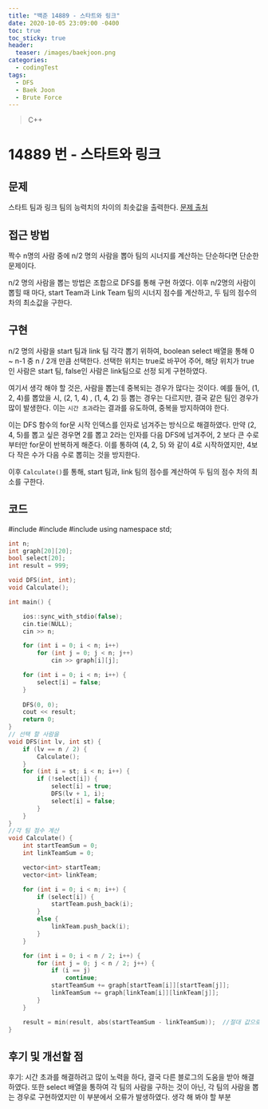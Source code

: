 ```yaml
---
title: "백준 14889 - 스타트와 링크"
date: 2020-10-05 23:09:00 -0400
toc: true
toc_sticky: true
header:
  teaser: /images/baekjoon.png
categories: 
  - codingTest
tags:
  - DFS
  - Baek Joon
  - Brute Force
---
```


> C++ 

14889 번 - 스타트와 링크
=============
 
## 문제
 스타트 팀과 링크 팀의 능력치의 차이의 최솟값을 출력한다.
[문제 출처](https://www.acmicpc.net/problem/14889)

## 접근 방법 
짝수 n명의 사람 중에 n/2 명의 사람을 뽑아 팀의 시너지를 계산하는 단순하다면 단순한 문제이다.

n/2 명의 사람을 뽑는 방법은 조합으로 DFS를 통해 구현 하였다.
이후 n/2명의 사람이 뽑힐 때 마다, start Team과 Link Team 팀의 시너지 점수를 계산하고, 두 팀의 점수의 차의 최소값을 구한다.

## 구현
n/2 명의 사람을 start 팀과 link 팀 각각 뽑기 위하여, boolean select 배열을 통해 0 ~ n-1 중 n / 2개 만큼 선택한다.
선택한 위치는 true로 바꾸어 주어, 해당 위치가 true인 사람은 start 팀, false인 사람은 link팀으로 선정 되게 구현하였다.

여기서 생각 해야 할 것은, 사람을 뽑는데 중복되는 경우가 많다는 것이다.
예를 들어, (1, 2, 4)를 뽑았을 시, (2, 1, 4) , (1, 4, 2) 등 뽑는 경우는 다르지만, 결국 같은 팀인 경우가 많이 발생한다.
이는 `시간 초과`라는 결과를 유도하여, 중복을 방지하여야 한다.

이는 DFS 함수의 for문 시작 인덱스를 인자로 넘겨주는 방식으로 해결하였다.
만약 (2, 4, 5)를 뽑고 싶은 경우면 2를 뽑고 2라는 인자를 다음 DFS에 넘겨주어, 2 보다 큰 수로 부터만 for문이 반복하게 해준다.
이를 통하여 (4, 2, 5) 와 같이 4로 시작하였지만, 4보다 작은 수가 다음 수로 뽑히는 것을 방지한다.

이후 `Calculate()`를 통해, start 팀과, link 팀의 점수를 계산하여 두 팀의 점수 차의 최소를 구한다.

## 코드 
#include <iostream>
#include <vector>
#include <algorithm>
using namespace std;

```c++
int n;
int graph[20][20];
bool select[20];
int result = 999;

void DFS(int, int);
void Calculate();

int main() {

	ios::sync_with_stdio(false);
	cin.tie(NULL);
	cin >> n;

	for (int i = 0; i < n; i++)
		for (int j = 0; j < n; j++)
			cin >> graph[i][j];

	for (int i = 0; i < n; i++) {
		select[i] = false;
	}
	
	DFS(0, 0);
	cout << result;
	return 0;
}
// 선택 할 사람을 
void DFS(int lv, int st) {
	if (lv == n / 2) {
		Calculate();
	}
	for (int i = st; i < n; i++) {
		if (!select[i]) {
			select[i] = true;
			DFS(lv + 1, i);
			select[i] = false;
		}
	}
}
//각 팀 점수 계산
void Calculate() {
	int startTeamSum = 0;
	int linkTeamSum = 0;

	vector<int> startTeam;
	vector<int> linkTeam;

	for (int i = 0; i < n; i++) {
		if (select[i]) {
			startTeam.push_back(i);
		}
		else {
			linkTeam.push_back(i);
		}
	}

	for (int i = 0; i < n / 2; i++) {
		for (int j = 0; j < n / 2; j++) {
			if (i == j)
				continue;
			startTeamSum += graph[startTeam[i]][startTeam[j]];
			linkTeamSum += graph[linkTeam[i]][linkTeam[j]];
		}
	}

	result = min(result, abs(startTeamSum - linkTeamSum));	//절대 값으로 계산
}
```

## 후기 및 개선할 점

후기:
시간 초과를 해결하려고 많이 노력을 하다, 결국 다른 블로그의 도움을 받아 해결하였다.
또한 select 배열을 통하여 각 팀의 사람을 구하는 것이 아닌, 각 팀의 사람을 뽑는 경우로 구현하였지만 이 부분에서 오류가 발생하였다.
생각 해 봐야 할 부분